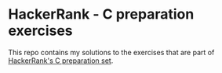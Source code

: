 # HackerRank - C preparation exercises

This repo contains my solutions to the exercises that are part of [HackerRank's C preparation set](https://www.hackerrank.com/domains/c).